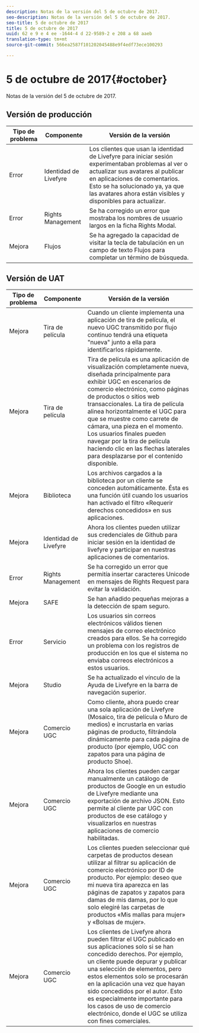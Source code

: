 ```yaml
---
description: Notas de la versión del 5 de octubre de 2017.
seo-description: Notas de la versión del 5 de octubre de 2017.
seo-title: 5 de octubre de 2017
title: 5 de octubre de 2017
uuid: 62 e 9 e 4 ee -1644-4 d 22-9589-2 e 208 a 68 aaeb
translation-type: tm+mt
source-git-commit: 566ea2587f101202045488e9f4edf73ece100293

---
```



# 5 de octubre de 2017{#october}

Notas de la versión del 5 de octubre de 2017.

## Versión de producción

| **Tipo de problema** | **Componente** | **Versión de la versión** |
|---|---|---|
| Error | Identidad de Livefyre | Los clientes que usan la identidad de Livefyre para iniciar sesión experimentaban problemas al ver o actualizar sus avatares al publicar en aplicaciones de comentarios. Esto se ha solucionado ya, ya que las avatares ahora están visibles y disponibles para actualizar. |
| Error | Rights Management | Se ha corregido un error que mostraba los nombres de usuario largos en la ficha Rights Modal. |
| Mejora | Flujos | Se ha agregado la capacidad de visitar la tecla de tabulación en un campo de texto Flujos para completar un término de búsqueda. |

## Versión de UAT

| **Tipo de problema** | **Componente** | **Versión de la versión** |
|---|---|---|
| Mejora | Tira de película | Cuando un cliente implementa una aplicación de tira de película, el nuevo UGC transmitido por flujo continuo tendrá una etiqueta "nueva" junto a ella para identificarlos rápidamente. |
| Mejora | Tira de película | Tira de película es una aplicación de visualización completamente nueva, diseñada principalmente para exhibir UGC en escenarios de comercio electrónico, como páginas de productos o sitios web transaccionales. La tira de película alinea horizontalmente el UGC para que se muestre como carrete de cámara, una pieza en el momento. Los usuarios finales pueden navegar por la tira de película haciendo clic en las flechas laterales para desplazarse por el contenido disponible. |
| Mejora | Biblioteca | Los archivos cargados a la biblioteca por un cliente se conceden automáticamente. Ésta es una función útil cuando los usuarios han activado el filtro «Requerir derechos concedidos» en sus aplicaciones. |
| Mejora | Identidad de Livefyre | Ahora los clientes pueden utilizar sus credenciales de Github para iniciar sesión en la identidad de livefyre y participar en nuestras aplicaciones de comentarios. |
| Error | Rights Management | Se ha corregido un error que permitía insertar caracteres Unicode en mensajes de Rights Request para evitar la validación. |
| Mejora | SAFE | Se han añadido pequeñas mejoras a la detección de spam seguro. |
| Error | Servicio | Los usuarios sin correos electrónicos válidos tienen mensajes de correo electrónico creados para ellos. Se ha corregido un problema con los registros de producción en los que el sistema no enviaba correos electrónicos a estos usuarios. |
| Mejora | Studio | Se ha actualizado el vínculo de la Ayuda de Livefyre en la barra de navegación superior. |
| Mejora | Comercio UGC | Como cliente, ahora puedo crear una sola aplicación de Livefyre (Mosaico, tira de película o Muro de medios) e incrustarla en varias páginas de producto, filtrándola dinámicamente para cada página de producto (por ejemplo, UGC con zapatos para una página de producto Shoe). |
| Mejora | Comercio UGC | Ahora los clientes pueden cargar manualmente un catálogo de productos de Google en un estudio de Livefyre mediante una exportación de archivo JSON. Esto permite al cliente par UGC con productos de ese catálogo y visualizarlos en nuestras aplicaciones de comercio habilitadas. |
| Mejora | Comercio UGC | Los clientes pueden seleccionar qué carpetas de productos desean utilizar al filtrar su aplicación de comercio electrónico por ID de producto. Por ejemplo: deseo que mi nueva tira aparezca en las páginas de zapatos y zapatos para damas de mis damas, por lo que solo elegiré las carpetas de productos «Mis mallas para mujer» y «Bolsas de mujer». |
| Mejora | Comercio UGC | Los clientes de Livefyre ahora pueden filtrar el UGC publicado en sus aplicaciones solo si se han concedido derechos. Por ejemplo, un cliente puede depurar y publicar una selección de elementos, pero estos elementos solo se procesarán en la aplicación una vez que hayan sido concedidos por el autor. Esto es especialmente importante para los casos de uso de comercio electrónico, donde el UGC se utiliza con fines comerciales. |

